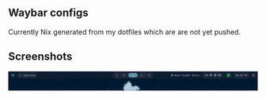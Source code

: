 ## Waybar configs

Currently Nix generated from my dotfiles which are are not yet pushed.

## Screenshots

![img](assets/waybar.png)
